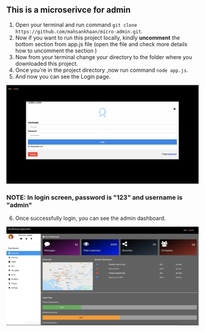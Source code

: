 ## This is a microserivce for admin


1. Open your terminal and run command `git clone https://github.com/mahsankhaan/micro-admin.git`.   
2. Now if you want to run this project locally, kindly **uncomment** the bottom section from app.js file (open the file and check more details how to uncomment the section )
3. Now from your terminal change your directory to the folder where you downloaded this project.
4. Once you're in the project directory ,now run command `node app.js`.
5. And now you can see the Login page. 

![GitHub Logo](images/login.png)

### NOTE: In login screen, password is "123" and username is "admin"

6. Once successfully login, you can see the admin dashboard.

![GitHub Logo](images/dashboard.png)


